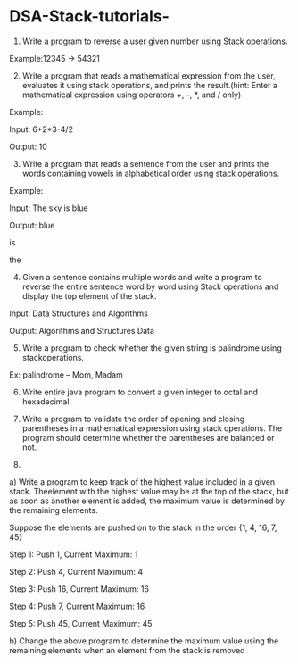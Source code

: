 # DSA-Stack-tutorials-

01) Write a program to reverse a user given number using Stack operations.
   
   Example:12345 → 54321
   
02) Write a program that reads a mathematical expression from the user, evaluates it using stack operations, and prints the result.(hint: Enter a mathematical expression using operators +, -, *, and / only)
   
Example:

Input: 6+2*3-4/2

Output: 10

03) Write a program that reads a sentence from the user and prints the words containing vowels in alphabetical order using stack operations.
   
Example: 

Input: The sky is blue

Output: blue

 is
 
 the
 
04) Given a sentence contains multiple words and write a program to reverse the entire sentence word by word using Stack operations and display the top element of the stack.

Input: Data Structures and Algorithms

Output: Algorithms and Structures Data

05) Write a program to check whether the given string is palindrome using stackoperations.
   
Ex: palindrome – Mom, Madam

06) Write entire java program to convert a given integer to octal and hexadecimal.
   
07) Write a program to validate the order of opening and closing parentheses in a mathematical expression using stack operations. The program should determine whether the parentheses are balanced or not.
8) 
  
a) Write a program to keep track of the highest value included in a given stack. Theelement with the highest value may be at the top of the stack, but as soon as another element is added, the maximum value is determined by the remaining elements.

Suppose the elements are pushed on to the stack in the order {1, 4, 16, 7, 45}

Step 1: Push 1, Current Maximum: 1

Step 2: Push 4, Current Maximum: 4

Step 3: Push 16, Current Maximum: 16

Step 4: Push 7, Current Maximum: 16

Step 5: Push 45, Current Maximum: 45

b) Change the above program to determine the maximum value using the remaining elements when an element from the stack is removed
